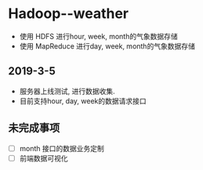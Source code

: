 # Hadoop--weather



- 使用 HDFS 进行hour, week, month的气象数据存储
- 使用 MapReduce 进行day, week, month的气象数据存储



## 2019-3-5

- 服务器上线测试, 进行数据收集.
- 目前支持hour, day, week的数据请求接口



## 未完成事项

- [ ] month 接口的数据业务定制
- [ ] 前端数据可视化